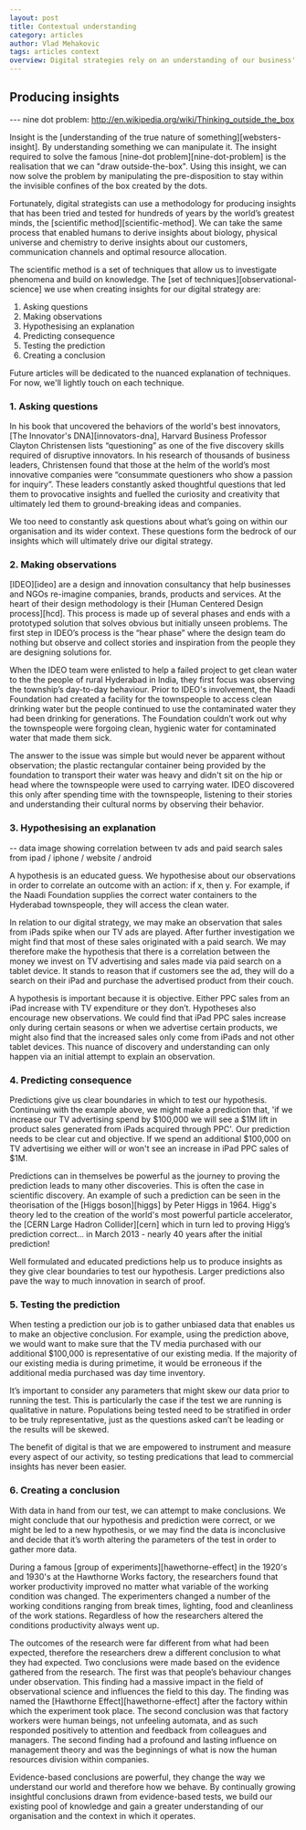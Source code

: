 ```yaml
---
layout: post
title: Contextual understanding
category: articles
author: Vlad Mehakovic
tags: articles context
overview: Digital strategies rely on an understanding of our business' context and environment.
---
```


## Producing insights

--- nine dot problem: http://en.wikipedia.org/wiki/Thinking_outside_the_box

Insight is the [understanding of the true nature of something][websters-insight]. By understanding something we can manipulate it. The insight required to solve the famous [nine-dot problem][nine-dot-problem] is the realisation that we can "draw outside-the-box". Using this insight, we can now solve the problem by manipulating the pre-disposition to stay within the invisible confines of the box created by the dots.

Fortunately, digital strategists can use a methodology for producing insights that has been tried and tested for hundreds of years by the world’s greatest minds, the [scientific method][scientific-method]. We can take the same process that enabled humans to derive insights about biology, physical universe and chemistry to derive insights about our customers, communication channels and optimal resource allocation.

The scientific method is a set of techniques that allow us to investigate phenomena and build on knowledge. The [set of techniques][observational-science] we use when creating insights for our digital strategy are:

1. Asking questions
2. Making observations
3. Hypothesising an explanation
4. Predicting consequence
5. Testing the prediction
6. Creating a conclusion

Future articles will be dedicated to the nuanced explanation of techniques. For now, we'll lightly touch on each technique.

### 1. Asking questions

In his book that uncovered the behaviors of the world's best innovators, [The Innovator's DNA][innovators-dna], Harvard Business Professor Clayton Christensen lists “questioning” as one of the five discovery skills required of disruptive innovators. In his research of thousands of business leaders, Christensen found that those at the helm of the world’s most innovative companies were “consummate questioners who show a passion for inquiry”. These leaders constantly asked thoughtful questions that led them to provocative insights and fuelled the curiosity and creativity that ultimately led them to ground-breaking ideas and companies.

We too need to constantly ask questions about what’s going on within our organisation and its wider context. These questions form the bedrock of our insights which will ultimately drive our digital strategy.

### 2. Making observations

[IDEO][ideo] are a design and innovation consultancy that help businesses and NGOs re-imagine companies, brands, products and services. At the heart of their design methodology is their [Human Centered Design process][hcd]. This process is made up of several phases and ends with a prototyped solution that solves obvious but initially unseen problems. The first step in IDEO’s process is the “hear phase” where the design team do nothing but observe and collect stories and inspiration from the people they are designing solutions for.

When the IDEO team were enlisted to help a failed project to get clean water to the the people of rural Hyderabad in India, they first focus was observing the township’s day-to-day behaviour. Prior to IDEO's involvement, the Naadi Foundation had created a facility for the townspeople to access clean drinking water but the people continued to use the contaminated water they had been drinking for generations. The Foundation couldn’t work out why the townspeople were forgoing clean, hygienic water for contaminated water that made them sick.

The answer to the issue was simple but would never be apparent without observation; the plastic rectangular container being provided by the foundation to transport their water was heavy and didn't sit on the hip or head where the townspeople were used to carrying water. IDEO discovered this only after spending time with the townspeople, listening to their stories and understanding their cultural norms by observing their behavior.

### 3. Hypothesising an explanation

-- data image showing correlation between tv ads and paid search sales from ipad / iphone / website / android

A hypothesis is an educated guess. We hypothesise about our observations in order to correlate an outcome with an action: if x, then y. For example, if the Naadi Foundation supplies the correct water containers to the Hyderabad townspeople, they will access the clean water.

In relation to our digital strategy, we may make an observation that sales from iPads spike when our TV ads are played. After further investigation we might find that most of these sales originated with a paid search. We may therefore make the hypothesis that there is a correlation between the money we invest on TV advertising and sales made via paid search on a tablet device. It stands to reason that if customers see the ad, they will do a search on their iPad and purchase the advertised product from their couch.

A hypothesis is important because it is objective. Either PPC sales from an iPad increase with TV expenditure or they don’t. Hypotheses also encourage new observations. We could find that iPad PPC sales increase only during certain seasons or when we advertise certain products, we might also find that the increased sales only come from iPads and not other tablet devices. This nuance of discovery and understanding can only happen via an initial attempt to explain an observation.

### 4. Predicting consequence

Predictions give us clear boundaries in which to test our hypothesis. Continuing with the example above, we might make a prediction that, 'if we increase our TV advertising spend by $100,000 we will see a $1M lift in product sales generated from iPads acquired through PPC'. Our prediction needs to be clear cut and objective. If we spend an additional $100,000 on TV advertising we either will or won't see an increase in iPad PPC sales of $1M.

Predictions can in themselves be powerful as the journey to proving the prediction leads to many other discoveries. This is often the case in scientific discovery. An example of such a prediction can be seen in the theorisation of the [Higgs boson][higgs] by Peter Higgs in 1964. Higg's theory led to the creation of the world's most powerful particle accelerator, the [CERN Large Hadron Collider][cern] which in turn led to proving Higg’s prediction correct... in March 2013 - nearly 40 years after the initial prediction!

Well formulated and educated predictions help us to produce insights as they give clear boundaries to test our hypothesis. Larger predictions also pave the way to much innovation in search of proof.

### 5. Testing the prediction

When testing a prediction our job is to gather unbiased data that enables us to make an objective conclusion. For example, using the prediction above, we would want to make sure that the TV media purchased with our additional $100,000 is representative of our existing media. If the majority of our existing media is during primetime, it would be erroneous if the additional media purchased was day time inventory.

It’s important to consider any parameters that might skew our data prior to running the test. This is particularly the case if the test we are running is qualitative in nature. Populations being tested need to be stratified in order to be truly representative, just as the questions asked can’t be leading or the results will be skewed.

The benefit of digital is that we are empowered to instrument and measure every aspect of our activity, so testing predications that lead to commercial insights has never been easier.

### 6. Creating a conclusion

With data in hand from our test, we can attempt to make conclusions. We might conclude that our hypothesis and prediction were correct, or we might be led to a new hypothesis, or we may find the data is inconclusive and decide that it’s worth altering the parameters of the test in order to gather more data.

During a famous [group of experiments][hawethorne-effect] in the 1920's and 1930's at the Hawthorne Works factory, the researchers found that worker productivity improved no matter what variable of the working condition was changed. The experimenters changed a number of the working conditions ranging from break times, lighting, food and cleanliness of the work stations. Regardless of how the researchers altered the conditions productivity always went up.

The outcomes of the research were far different from what had been expected, therefore the researchers drew a different conclusion to what they had expected. Two conclusions were made based on the evidence gathered from the research. The first was that people’s behaviour changes under observation. This finding had a massive impact in the field of observational science and influences the field to this day. The finding was named the [Hawthorne Effect][hawethorne-effect] after the factory within which the experiment took place. The second conclusion was that factory workers were human beings, not unfeeling automata, and as such responded positively to attention and feedback from colleagues and managers. The second finding had a profound and lasting influence on management theory and was the beginnings of what is now the human resources division within companies.

Evidence-based conclusions are powerful, they change the way we understand our world and therefore how we behave. By continually growing insightful conclusions drawn from evidence-based tests, we build our existing pool of knowledge and gain a greater understanding of our organisation and the context in which it operates.